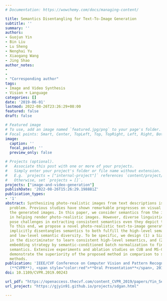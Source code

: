 ```yaml
---
# Documentation: https://wowchemy.com/docs/managing-content/

title: Semantics Disentangling for Text-To-Image Generation
subtitle: ''
summary: ''
authors:
- Guojun Yin
- Bin Liu
- Lu Sheng
- Nenghai Yu
- Xiaogang Wang
- Jing Shao
author_notes:
-
-
- "Corresponding author"
tags:
- Image and Video Synthesis
- Vision + Language
categories: []
date: '2019-06-01'
lastmod: 2022-08-26T23:26:29+08:00
featured: false
draft: false

# Featured image
# To use, add an image named `featured.jpg/png` to your page's folder.
# Focal points: Smart, Center, TopLeft, Top, TopRight, Left, Right, BottomLeft, Bottom, BottomRight.
image:
  caption: ''
  focal_point: ''
  preview_only: false

# Projects (optional).
#   Associate this post with one or more of your projects.
#   Simply enter your project's folder or file name without extension.
#   E.g. `projects = ["internal-project"]` references `content/project/deep-learning/index.md`.
#   Otherwise, set `projects = []`.
projects: ["image-and-video-generation"]
publishDate: '2022-08-26T15:26:29.198881Z'
publication_types:
- '1'
abstract: Synthesizing photo-realistic images from text descriptions is a challenging
  problem. Previous studies have shown remarkable progresses on visual quality of
  the generated images. In this paper, we consider semantics from the input text descriptions
  in helping render photo-realistic images. However, diverse linguistic expressions
  pose challenges in extracting consistent semantics even they depict the same thing.
  To this end, we propose a novel photo-realistic text-to-image generation model that
  implicitly disentangles semantics to both fulfill the high-level semantic consistency
  and low-level semantic diversity. To be specific, we design (1) a Siamese mechanism
  in the discriminator to learn consistent high-level semantics, and (2) a visual-semantic
  embedding strategy by semantic-conditioned batch normalization to find diverse low-level
  semantics. Extensive experiments and ablation studies on CUB and MS-COCO datasets
  demonstrate the superiority of the proposed method in comparison to state-of-the-art
  methods.
publication: 'IEEE/CVF Conference on Computer Vision and Pattern Recognition
  (**CVPR**), <span style="color:red">**Oral Presentation**</span>, 2019'
doi: 10.1109/CVPR.2019.00243

url_pdf: "https://openaccess.thecvf.com/content_CVPR_2019/papers/Yin_Semantics_Disentangling_for_Text-To-Image_Generation_CVPR_2019_paper.pdf"
url_project: "https://gjyin91.github.io/projects/sdgan.html"

---
```

